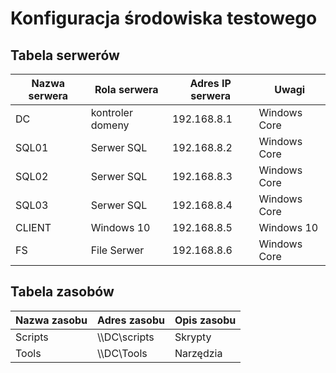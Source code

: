 # Konfiguracja środowiska  testowego

## Tabela serwerów
|Nazwa serwera | Rola serwera      | Adres IP serwera| Uwagi          |
|--------------|-------------------|-----------------|----------------|
|DC            | kontroler domeny  | 192.168.8.1     | Windows Core   |
|SQL01         | Serwer SQL        | 192.168.8.2     | Windows Core   |
|SQL02         | Serwer SQL        | 192.168.8.3     | Windows Core   |
|SQL03         | Serwer SQL        | 192.168.8.4     | Windows Core   |
|CLIENT        | Windows 10        | 192.168.8.5     | Windows 10     |
|FS            | File Serwer       | 192.168.8.6     | Windows Core   |

## Tabela zasobów
|Nazwa zasobu   | Adres zasobu | Opis zasobu |
|---------------|--------------|-------------|
|Scripts        | \\\DC\scripts | Skrypty     |
|Tools          | \\\DC\Tools   | Narzędzia   |
